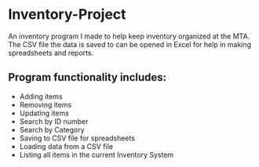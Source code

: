 # Inventory-Project
An inventory program I made to help keep inventory organized at the MTA. The CSV file the data is saved to can be opened in Excel for help in making spreadsheets and reports.
## Program functionality includes:
* Adding items
* Removing items
* Updating items
* Search by ID number
* Search by Category
* Saving to CSV file for spreadsheets
* Loading data from a CSV file
* Listing all items in the current Inventory System
